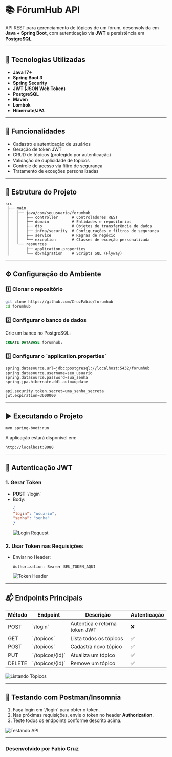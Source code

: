 # 📚 FórumHub API

API REST para gerenciamento de tópicos de um fórum, desenvolvida em **Java + Spring Boot**, com autenticação via **JWT** e persistência em **PostgreSQL**.

---

## 🚀 Tecnologias Utilizadas

- **Java 17+**
- **Spring Boot 3**
- **Spring Security**
- **JWT (JSON Web Token)**
- **PostgreSQL**
- **Maven**
- **Lombok**
- **Hibernate/JPA**

---

## 📌 Funcionalidades

- Cadastro e autenticação de usuários
- Geração de token JWT
- CRUD de tópicos (protegido por autenticação)
- Validação de duplicidade de tópicos
- Controle de acesso via filtro de segurança
- Tratamento de exceções personalizadas

---

## 📂 Estrutura do Projeto

```text
src
 ├── main
 │   ├── java/com/seuusuario/forumhub
 │   │   ├── controller      # Controladores REST
 │   │   ├── domain          # Entidades e repositórios
 │   │   ├── dto             # Objetos de transferência de dados
 │   │   ├── infra/security  # Configurações e filtros de segurança
 │   │   ├── service         # Regras de negócio
 │   │   └── exception       # Classes de exceção personalizada
 │   └── resources
 │       ├── application.properties
 │       └── db/migration    # Scripts SQL (Flyway)
```

---

## ⚙️ Configuração do Ambiente

### 1️⃣ Clonar o repositório
```bash
git clone https://github.com/CruzFabio/forumhub
cd forumhub
```

### 2️⃣ Configurar o banco de dados
Crie um banco no PostgreSQL:
```sql
CREATE DATABASE forumhub;
```

### 3️⃣ Configurar o \`application.properties\`
```properties
spring.datasource.url=jdbc:postgresql://localhost:5432/forumhub
spring.datasource.username=seu_usuario
spring.datasource.password=sua_senha
spring.jpa.hibernate.ddl-auto=update

api.security.token.secret=uma_senha_secreta
jwt.expiration=3600000
```

---

## ▶️ Executando o Projeto

```bash
mvn spring-boot:run
```

A aplicação estará disponível em:
```
http://localhost:8080
```

---

## 🔐 Autenticação JWT

### 1. Gerar Token
- **POST** \`/login\`
- Body:
  ```json
  {
  "login": "usuario",
  "senha": "senha"
  }
  ```
  ![Login Request](docs/images/login.png)

### 2. Usar Token nas Requisições
- Enviar no Header:
  ```
  Authorization: Bearer SEU_TOKEN_AQUI
  ```
  ![Token Header](docs/images/token-header.png)

---

## 📬 Endpoints Principais

| Método | Endpoint           | Descrição                      | Autenticação |
|--------|--------------------|----------------------------------|--------------|
| POST   | \`/login\`           | Autentica e retorna token JWT   | ❌           |
| GET    | \`/topicos\`         | Lista todos os tópicos          | ✅           |
| POST   | \`/topicos\`         | Cadastra novo tópico            | ✅           |
| PUT    | \`/topicos/{id}\`    | Atualiza um tópico              | ✅           |
| DELETE | \`/topicos/{id}\`    | Remove um tópico                | ✅           |

![Listando Tópicos](docs/images/list-topics.gif)

---

## 🧪 Testando com Postman/Insomnia

1. Faça login em \`/login\` para obter o token.
2. Nas próximas requisições, envie o token no header **Authorization**.
3. Teste todos os endpoints conforme descrito acima.

![Testando API](docs/images/test-api.gif)

---

### Desenvolvido por Fabio Cruz
